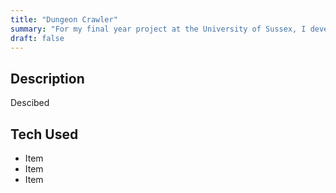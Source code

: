 ```yaml
---
title: "Dungeon Crawler"
summary: "For my final year project at the University of Sussex, I developed a 2D A-RPG game in Unity that implements advanced AI techniques"
draft: false
---
```

## Description
Descibed
## Tech Used
* Item
* Item
* Item
